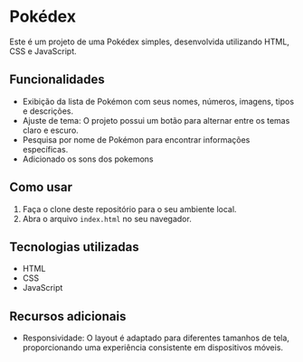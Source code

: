 # Pokédex

Este é um projeto de uma Pokédex simples, desenvolvida utilizando HTML, CSS e JavaScript.

## Funcionalidades

- Exibição da lista de Pokémon com seus nomes, números, imagens, tipos e descrições.
- Ajuste de tema: O projeto possui um botão para alternar entre os temas claro e escuro.
- Pesquisa por nome de Pokémon para encontrar informações específicas.
- Adicionado os sons dos pokemons

## Como usar

1. Faça o clone deste repositório para o seu ambiente local.
2. Abra o arquivo `index.html` no seu navegador.


## Tecnologias utilizadas

- HTML
- CSS
- JavaScript

## Recursos adicionais


- Responsividade: O layout é adaptado para diferentes tamanhos de tela, proporcionando uma experiência consistente em dispositivos móveis.

